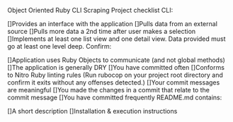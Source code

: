 Object Oriented Ruby CLI Scraping Project checklist
CLI:

 []Provides an interface with the application
 []Pulls data from an external source
 []Pulls more data a 2nd time after user makes a selection
 []Implements at least one list view and one detail view. Data provided must go at least one level deep.
Confirm:

 []Application uses Ruby Objects to communicate (and not global methods)
 []The application is generally DRY
 []You have committed often
 []Conforms to Nitro Ruby linting rules (Run rubocop on your project root directory and confirm it exits without any offenses detected.)
 []Your commit messages are meaningful
 []You made the changes in a commit that relate to the commit message
 []You have committed frequently
README.md contains:

 []A short description
 []Installation & execution instructions
